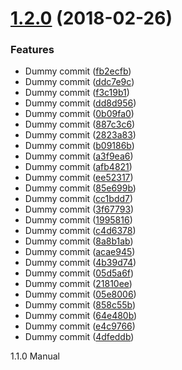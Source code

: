 <a name="1.2.0"></a>
# [1.2.0](https://github.com/sparkassen-hub/sih-semantic-release-config/compare/v1.1.0...v1.2.0) (2018-02-26)


### Features

* Dummy commit ([fb2ecfb](https://github.com/sparkassen-hub/sih-semantic-release-config/commit/fb2ecfb))
* Dummy commit ([ddc7e9c](https://github.com/sparkassen-hub/sih-semantic-release-config/commit/ddc7e9c))
* Dummy commit ([f3c19b1](https://github.com/sparkassen-hub/sih-semantic-release-config/commit/f3c19b1))
* Dummy commit ([dd8d956](https://github.com/sparkassen-hub/sih-semantic-release-config/commit/dd8d956))
* Dummy commit ([0b09fa0](https://github.com/sparkassen-hub/sih-semantic-release-config/commit/0b09fa0))
* Dummy commit ([887c3c6](https://github.com/sparkassen-hub/sih-semantic-release-config/commit/887c3c6))
* Dummy commit ([2823a83](https://github.com/sparkassen-hub/sih-semantic-release-config/commit/2823a83))
* Dummy commit ([b09186b](https://github.com/sparkassen-hub/sih-semantic-release-config/commit/b09186b))
* Dummy commit ([a3f9ea6](https://github.com/sparkassen-hub/sih-semantic-release-config/commit/a3f9ea6))
* Dummy commit ([afb4821](https://github.com/sparkassen-hub/sih-semantic-release-config/commit/afb4821))
* Dummy commit ([ee52317](https://github.com/sparkassen-hub/sih-semantic-release-config/commit/ee52317))
* Dummy commit ([85e699b](https://github.com/sparkassen-hub/sih-semantic-release-config/commit/85e699b))
* Dummy commit ([cc1bdd7](https://github.com/sparkassen-hub/sih-semantic-release-config/commit/cc1bdd7))
* Dummy commit ([3f67793](https://github.com/sparkassen-hub/sih-semantic-release-config/commit/3f67793))
* Dummy commit ([1995816](https://github.com/sparkassen-hub/sih-semantic-release-config/commit/1995816))
* Dummy commit ([c4d6378](https://github.com/sparkassen-hub/sih-semantic-release-config/commit/c4d6378))
* Dummy commit ([8a8b1ab](https://github.com/sparkassen-hub/sih-semantic-release-config/commit/8a8b1ab))
* Dummy commit ([acae945](https://github.com/sparkassen-hub/sih-semantic-release-config/commit/acae945))
* Dummy commit ([4b39d74](https://github.com/sparkassen-hub/sih-semantic-release-config/commit/4b39d74))
* Dummy commit ([05d5a6f](https://github.com/sparkassen-hub/sih-semantic-release-config/commit/05d5a6f))
* Dummy commit ([21810ee](https://github.com/sparkassen-hub/sih-semantic-release-config/commit/21810ee))
* Dummy commit ([05e8006](https://github.com/sparkassen-hub/sih-semantic-release-config/commit/05e8006))
* Dummy commit ([858c55b](https://github.com/sparkassen-hub/sih-semantic-release-config/commit/858c55b))
* Dummy commit ([64e480b](https://github.com/sparkassen-hub/sih-semantic-release-config/commit/64e480b))
* Dummy commit ([e4c9766](https://github.com/sparkassen-hub/sih-semantic-release-config/commit/e4c9766))
* Dummy commit ([4dfeddb](https://github.com/sparkassen-hub/sih-semantic-release-config/commit/4dfeddb))

1.1.0 Manual
